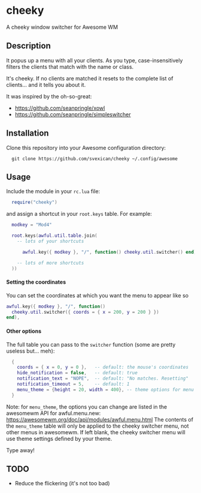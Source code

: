 # cheeky

A cheeky window switcher for Awesome WM

## Description

It popus up a menu with all your clients. As you type,
case-insensitively filters the clients that match with the
name or class.

It's cheeky. If no clients are matched it resets to the complete list
of clients... and it tells you about it.

It was inspired by the oh-so-great:

- https://github.com/seanpringle/xowl
- https://github.com/seanpringle/simpleswitcher

## Installation


Clone this repository into your Awesome configuration directory:

```
  git clone https://github.com/svexican/cheeky ~/.config/awesome
```

## Usage

Include the module in your `rc.lua` file:

```lua
  require("cheeky")
```

and assign a shortcut in your `root.keys` table. For example:

```lua
  modkey = "Mod4"

  root.keys(awful.util.table.join(
    -- lots of your shortcuts

      awful.key({ modkey }, "/", function() cheeky.util.switcher() end),

    -- lots of more shortcuts
  ))
```

#### Setting the coordinates

You can set the coordinates at which you want the menu to appear like so

```lua
awful.key({ modkey }, "/", function()
  cheeky.util.switcher({ coords = { x = 200, y = 200 } })
end),
```

#### Other options

The full table you can pass to the `switcher` function (some are pretty useless but... meh):

```lua
  {
    coords = { x = 0, y = 0 },   -- default: the mouse's coordinates
    hide_notification = false,   -- default: true
    notification_text = "NOPE",  -- default: "No matches. Resetting"
    notification_timeout = 5,    -- default: 1
    menu_theme = {height = 20, width = 400}, -- theme options for menu (default: nil)
  }
```

Note: for `menu_theme`, the options you can change are listed in the awesomewm API for awful.menu.new:
https://awesomewm.org/doc/api/modules/awful.menu.html
The contents of the `menu_theme` table will only be applied to the cheeky switcher menu, not other menus in awesomewm. If left blank, the cheeky switcher menu will use theme settings defined by your theme.

Type away!

## TODO

- Reduce the flickering (it's not too bad)
